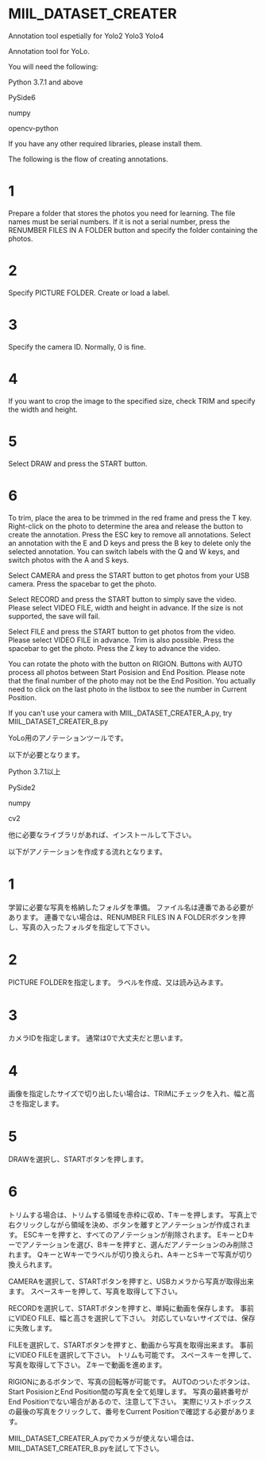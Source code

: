 # MIIL_DATASET_CREATER
Annotation tool espetially for Yolo2 Yolo3 Yolo4


Annotation tool for YoLo.

You will need the following:

Python 3.7.1 and above

PySide6

numpy

opencv-python

If you have any other required libraries, please install them.



The following is the flow of creating annotations.
# 1 #
Prepare a folder that stores the photos you need for learning.
The file names must be serial numbers.
If it is not a serial number, press the RENUMBER FILES IN A FOLDER button and specify the folder containing the photos.
# 2 #
Specify PICTURE FOLDER.
Create or load a label.
# 3 #
Specify the camera ID.
Normally, 0 is fine.
# 4 #
If you want to crop the image to the specified size, check TRIM and specify the width and height.
# 5 #
Select DRAW and press the START button.
# 6 #
To trim, place the area to be trimmed in the red frame and press the T key.
Right-click on the photo to determine the area and release the button to create the annotation.
Press the ESC key to remove all annotations.
Select an annotation with the E and D keys and press the B key to delete only the selected annotation.
You can switch labels with the Q and W keys, and switch photos with the A and S keys.



Select CAMERA and press the START button to get photos from your USB camera.
Press the spacebar to get the photo.



Select RECORD and press the START button to simply save the video.
Please select VIDEO FILE, width and height in advance.
If the size is not supported, the save will fail.



Select FILE and press the START button to get photos from the video.
Please select VIDEO FILE in advance.
Trim is also possible.
Press the spacebar to get the photo.
Press the Z key to advance the video.



You can rotate the photo with the button on RIGION.
Buttons with AUTO process all photos between Start Posision and End Position.
Please note that the final number of the photo may not be the End Position.
You actually need to click on the last photo in the listbox to see the number in Current Position.



If you can't use your camera with MIIL_DATASET_CREATER_A.py, try MIIL_DATASET_CREATER_B.py



YoLo用のアノテーションツールです。

以下が必要となります。

Python 3.7.1以上

PySide2

numpy

cv2

他に必要なライブラリがあれば、インストールして下さい。



以下がアノテーションを作成する流れとなります。
# 1 #
学習に必要な写真を格納したフォルダを準備。
ファイル名は連番である必要があります。
連番でない場合は、RENUMBER FILES IN A FOLDERボタンを押し、写真の入ったフォルダを指定して下さい。
# 2 #
PICTURE FOLDERを指定します。
ラベルを作成、又は読み込みます。
# 3 #
カメラIDを指定します。
通常は0で大丈夫だと思います。
# 4 #
画像を指定したサイズで切り出したい場合は、TRIMにチェックを入れ、幅と高さを指定します。
# 5 #
DRAWを選択し、STARTボタンを押します。
# 6 #
トリムする場合は、トリムする領域を赤枠に収め、Tキーを押します。
写真上で右クリックしながら領域を決め、ボタンを離すとアノテーションが作成されます。
ESCキーを押すと、すべてのアノテーションが削除されます。
EキーとDキーでアノテーションを選び、Bキーを押すと、選んだアノテーションのみ削除されます。
QキーとWキーでラベルが切り換えられ、AキーとSキーで写真が切り換えられます。



CAMERAを選択して、STARTボタンを押すと、USBカメラから写真が取得出来ます。
スペースキーを押して、写真を取得して下さい。



RECORDを選択して、STARTボタンを押すと、単純に動画を保存します。
事前にVIDEO FILE、幅と高さを選択して下さい。
対応していないサイズでは、保存に失敗します。



FILEを選択して、STARTボタンを押すと、動画から写真を取得出来ます。
事前にVIDEO FILEを選択して下さい。
トリムも可能です。
スペースキーを押して、写真を取得して下さい。
Zキーで動画を進めます。



RIGIONにあるボタンで、写真の回転等が可能です。
AUTOのついたボタンは、Start PosisionとEnd Position間の写真を全て処理します。
写真の最終番号がEnd Positionでない場合があるので、注意して下さい。
実際にリストボックスの最後の写真をクリックして、番号をCurrent Positionで確認する必要があります。



MIIL_DATASET_CREATER_A.pyでカメラが使えない場合は、MIIL_DATASET_CREATER_B.pyを試して下さい。
